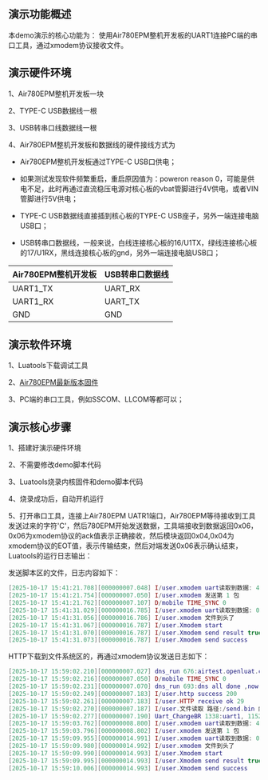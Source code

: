 
## 演示功能概述
本demo演示的核心功能为：
使用Air780EPM整机开发板的UART1连接PC端的串口工具，通过xmodem协议接收文件。

## 演示硬件环境

1、Air780EPM整机开发板一块

2、TYPE-C USB数据线一根

3、USB转串口线数据线一根

4、Air780EPM整机开发板和数据线的硬件接线方式为

- Air780EPM整机开发板通过TYPE-C USB口供电；

- 如果测试发现软件频繁重启，重启原因值为：poweron reason 0，可能是供电不足，此时再通过直流稳压电源对核心板的vbat管脚进行4V供电，或者VIN管脚进行5V供电；

- TYPE-C USB数据线直接插到核心板的TYPE-C USB座子，另外一端连接电脑USB口；

- USB转串口数据线，一般来说，白线连接核心板的16/U1TX，绿线连接核心板的17/U1RX，黑线连接核心板的gnd，另外一端连接电脑USB口；

| Air780EPM整机开发板 | USB转串口数据线 |
| -------------- | -------------- |
| UART1_TX       | UART_RX        |
| UART1_RX       | UART_TX        |
| GND            | GND            |

## 演示软件环境

1、Luatools下载调试工具

2、[Air780EPM最新版本固件](https://docs.openluat.com/air780epm/luatos/firmware/version/)

3、PC端的串口工具，例如SSCOM、LLCOM等都可以；


## 演示核心步骤

1、搭建好演示硬件环境

2、不需要修改demo脚本代码

3、Luatools烧录内核固件和demo脚本代码

4、烧录成功后，自动开机运行

5、打开串口工具，连接上Air780EPM UATR1端口，Air780EPM等待接收到工具发送过来的字符'C'，然后780EPM开始发送数据，工具端接收到数据返回0x06，0x06为xmodem协议的ack值表示正确接收，然后模块返回0x04,0x04为xmodem协议的​EOT​值，表示传输结束，然后对端发送0x06表示确认结束，Luatools的运行日志输出：

发送脚本区的文件，日志内容如下：
``` lua
[2025-10-17 15:41:21.708][000000007.048] I/user.xmodem uart读取到数据: 430D0A 6
[2025-10-17 15:41:21.754][000000007.050] I/user.xmodem 发送第 1 包
[2025-10-17 15:41:21.762][000000007.107] D/mobile TIME_SYNC 0
[2025-10-17 15:41:31.029][000000016.785] I/user.xmodem uart读取到数据: 06 2
[2025-10-17 15:41:31.056][000000016.786] I/user.xmodem 文件到头了
[2025-10-17 15:41:31.067][000000016.787] I/user.Xmodem start
[2025-10-17 15:41:31.070][000000016.787] I/user.Xmodem send result true
[2025-10-17 15:41:31.073][000000016.787] I/user.Xmodem send success

```

HTTP下载到文件系统区的，再通过xmodem协议发送日志如下：
``` lua
[2025-10-17 15:59:02.210][000000007.027] dns_run 676:airtest.openluat.com state 0 id 1 ipv6 0 use dns server2, try 0
[2025-10-17 15:59:02.216][000000007.050] D/mobile TIME_SYNC 0
[2025-10-17 15:59:02.231][000000007.070] dns_run 693:dns all done ,now stop
[2025-10-17 15:59:02.249][000000007.183] I/user.http success 200
[2025-10-17 15:59:02.261][000000007.183] I/user.HTTP receive ok 29
[2025-10-17 15:59:02.270][000000007.187] I/user.文件读取 路径:/send.bin 内容:AA BB CC DD 01 02 03 04 05 06
[2025-10-17 15:59:02.277][000000007.190] Uart_ChangeBR 1338:uart1, 115200 115203 26000000 3611
[2025-10-17 15:59:03.762][000000008.800] I/user.xmodem uart读取到数据: 430D0A 6
[2025-10-17 15:59:03.796][000000008.802] I/user.xmodem 发送第 1 包
[2025-10-17 15:59:09.955][000000014.991] I/user.xmodem uart读取到数据: 06 2
[2025-10-17 15:59:09.980][000000014.992] I/user.xmodem 文件到头了
[2025-10-17 15:59:09.990][000000014.993] I/user.Xmodem start
[2025-10-17 15:59:09.995][000000014.993] I/user.Xmodem send result true
[2025-10-17 15:59:10.006][000000014.993] I/user.Xmodem send success


```